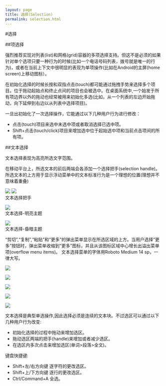 ```yaml
---
layout: page
title: 选择(Selection)
permalink: selection.html
---
```


#选择

##项选择

强烈推荐实现对列表(list)和网格(grid)容器的多项选择支持。但这不是必须的如果针对单个选项只要一种行为的时候(比如一个电话号码列表，拨号就是唯一的行为)，或者在当前上下文中很明显的表现为单项操作(比如在Android的主屏(home screen)上移动图标）。


在初始化选择的时候长按和双指点击(touch)都可能通过拖拽手势来选择多个项目。位于拖动起始点和终止点间的项目也会被选中。在桌面系统中,一个始发于所有项边界以外的拖动也经常被用来初始化多选(比如，从一个列表的左边开始拖动，向下延伸到右边以从列表中选择项目)。


一旦出初始化了一次选择操作，它能通过以下几种用户行为进行修改：

* 点击(touch)项目来选中未选中项或者取消选择已选中项。
* Shift+点击(touch/click)项目来增加选中位于起始选中项和当前点击项间的所有项。


##文本选择

文本选择表现为高亮所选文字范围。

在移动平台上，所选文本的前后两端会各添加一个选择把手(selection handle)。
所选文本的上方用于显示浮动菜单中的文本标准行为是一个理想的位置(理想并不意味着重叠)

![](images/patterns-selection-selection-textfields_select_03a_large_mdpi.png)
![](images/patterns-selection-selection-textfields_select_03b_large_mdpi.png)  
文本选择把手

![](images/patterns-selection-selection-textfields_select_06_large_mdpi.png)  
文本选择-明亮主题

![](images/patterns-selection-selection-textfields_select_08_large_mdpi.png)  
文本选择-昏暗主题

 

“剪切”,“复制”,“粘贴”和“更多”的弹出菜单显示在所选区域的上方。当用户选择“更多”按钮时，弹出菜单收缩到“更多”图标，并且从该图标区域中心增长出溢出菜单项(overflow menu items)。
文本选择菜单的字体用Roboto Medium 14 sp，一律大写。 

![](images/patterns-selection-selection-textfields_select_11a_large_mdpi.png)

![](images/patterns-selection-selection-textfields_select_11b_large_mdpi.png)

![](images/patterns-selection-selection-textfields_select_11c_large_mdpi.png)

![](images/patterns-selection-selection-textfields_select_11d_large_mdpi.png)

![](images/patterns-selection-selection-textfields_select_12_large_mdpi.png)

 
文本选择是典型单选操作,因此选择必须是连续的文本块。不过选区可以通过以下几种用户行为改变:

* 初始化选择的过程中拖动来增加选区。
* 拖动选区两端的把手(handle)来增加或者减少选区。
* 在选区内多次点击来增加选区(单词>段落>全文)。

键盘快捷键:

* Shift+左/右方向键 逐字符的更改选区。
* Shift+上/下方向键 逐行的更改选区。
* Ctrl/Command+A 全选。
